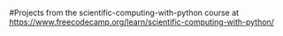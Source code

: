 #Projects from the scientific-computing-with-python course at https://www.freecodecamp.org/learn/scientific-computing-with-python/
